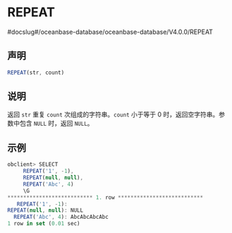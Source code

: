 REPEAT 
===========================
#docslug#/oceanbase-database/oceanbase-database/V4.0.0/REPEAT


声明 
-----------------------

```javascript
REPEAT(str, count)
```



说明 
-----------------------

返回 `str` 重复 `count` 次组成的字符串。`count` 小于等于 0 时，返回空字符串。参数中包含 `NULL` 时，返回 `NULL`。

示例 
-----------------------

```javascript
obclient> SELECT
     REPEAT('1', -1),
     REPEAT(null, null),
     REPEAT('Abc', 4)
     \G
*************************** 1. row ***************************
   REPEAT('1', -1):
REPEAT(null, null): NULL
  REPEAT('Abc', 4): AbcAbcAbcAbc
1 row in set (0.01 sec)
```


